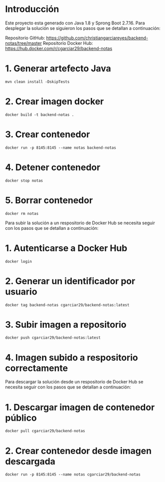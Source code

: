 # Introducción

Este proyecto esta generado con Java 1.8 y Sprong Boot 2.7.16. Para desplegar la solución se siguieron los pasos que se detallan a continuación:

Repositorio GitHub: https://github.com/christiangarciareyes/backend-notas/tree/master
Repositorio Docker Hub: https://hub.docker.com/r/cgarciar29/backend-notas

# 1. Generar artefecto Java

`mvn clean install -DskipTests`

# 2. Crear imagen docker

`docker build -t backend-notas .`

# 3. Crear contenedor

`docker run -p 8145:8145 --name notas backend-notas`

# 4. Detener contenedor

`docker stop notas`

# 5. Borrar contenedor

`docker rm notas`

Para subir la solución a un respositorio de Docker Hub se necesita seguir con los pasos que se detallan a continuación:

# 1. Autenticarse a Docker Hub

`docker login`

# 2. Generar un identificador por usuario

`docker tag backend-notas cgarciar29/backend-notas:latest`

# 3. Subir imagen a repositorio

`docker push cgarciar29/backend-notas:latest`

# 4. Imagen subido a respositorio correctamente

Para descargar la solución desde un respositorio de Docker Hub se necesita seguir con los pasos que se detallan a continuación:

# 1. Descargar imagen de contenedor público

`docker pull cgarciar29/backend-notas`

# 2. Crear contenedor desde imagen descargada

`docker run -p 8145:8145 --name notas cgarciar29/backend-notas`


